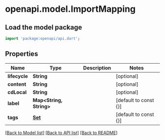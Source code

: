 # openapi.model.ImportMapping

## Load the model package
```dart
import 'package:openapi/api.dart';
```

## Properties
Name | Type | Description | Notes
------------ | ------------- | ------------- | -------------
**lifecycle** | **String** |  | [optional] 
**content** | **String** |  | [optional] 
**cdLocal** | **String** |  | [optional] 
**label** | **Map<String, String>** |  | [default to const {}]
**tags** | [**Set<CodeStub>**](CodeStub.md) |  | [default to const {}]

[[Back to Model list]](../README.md#documentation-for-models) [[Back to API list]](../README.md#documentation-for-api-endpoints) [[Back to README]](../README.md)


